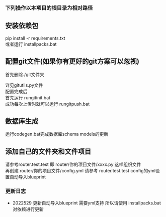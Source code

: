 ### 下列操作以本项目的根目录为相对路径
## 安装依赖包
pip install -r requirements.txt  
或者运行 installpacks.bat
## 配置git文件(如果你有更好的git方案可以忽视)
首先删除./git文件夹


详见gitutils.py文件  
配置完成后   
首先运行 rungitinit.bat  
成功每次上传时就可以运行 rungitpush.bat  
## 数据库生成
运行codegen.bat完成数据库schema models的更新
## 添加自己的文件夹和文件项目
请参考router.test.test
即 router/你的项目文件/xxxx.py 这样组织文件  
再创建 router/你的项目文件/config.yml 请参考 router.test.test config的yml设置自动导入blueprint  
### 更新日志
- 2022529 更新自动导入blueprint 需要yml支持 所以请使用 installpacks.bat 对依赖进行更新